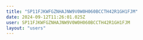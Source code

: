 ```yaml
---
title: "SP11FJKWFGZNHAJNW9V0W0H060BCCTH42R1GH1FJM"
date: 2024-09-12T11:26:01.025Z
user: SP11FJKWFGZNHAJNW9V0W0H060BCCTH42R1GH1FJM
layout: "users"
---
```

    